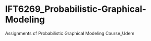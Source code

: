 # IFT6269_Probabilistic-Graphical-Modeling
Assignments of Probabilistic Graphical Modeling Course_Udem
